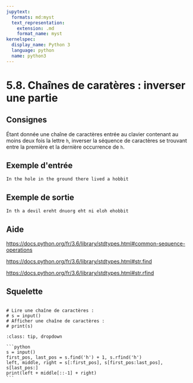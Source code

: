 ```yaml
---
jupytext:
  formats: md:myst
  text_representation:
    extension: .md
    format_name: myst
kernelspec:
  display_name: Python 3
  language: python
  name: python3
---
```


# 5.8. Chaînes de caratères : inverser une partie

## Consignes

Étant donnée une chaîne de caractères entrée au clavier contenant au moins deux fois la lettre `h`, inverser la séquence de caractères se trouvant entre la première et la dernière occurrence de `h`.

## Exemple d'entrée

```
In the hole in the ground there lived a hobbit
```

## Exemple de sortie

```
In th a devil ereht dnuorg eht ni eloh ehobbit
```

## Aide

https://docs.python.org/fr/3.6/library/stdtypes.html#common-sequence-operations

https://docs.python.org/fr/3.6/library/stdtypes.html#str.find

https://docs.python.org/fr/3.6/library/stdtypes.html#str.rfind

## Squelette

```{code-cell} ipython3

# Lire une chaîne de caractères :
# s = input()
# Afficher une chaîne de caractères :
# print(s)

```

````{admonition} Cliquez ici pour voir la solution
:class: tip, dropdown

```python
s = input()
first_pos, last_pos = s.find('h') + 1, s.rfind('h')
left, middle, right = s[:first_pos], s[first_pos:last_pos], s[last_pos:]
print(left + middle[::-1] + right)
```
````
